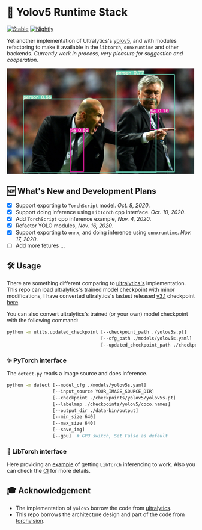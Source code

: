 # 🔦 Yolov5 Runtime Stack

[![Stable](https://github.com/zhiqwang/yolov5-rt-stack/workflows/Stable/badge.svg)](https://github.com/zhiqwang/yolov5-rt-stack/actions?query=workflow%3AStable) [![Nightly](https://github.com/zhiqwang/yolov5-rt-stack/workflows/Nightly/badge.svg)](https://github.com/zhiqwang/yolov5-rt-stack/actions?query=workflow%3ANightly)

Yet another implementation of Ultralytics's [yolov5](https://github.com/ultralytics/yolov5), and with modules refactoring to make it available in the `libtorch`, `onnxruntime` and other backends. *Currently work in process, very pleasure for suggestion and cooperation.*

<a href=".github/zidane.jpg"><img src=".github/zidane.jpg" alt="YOLO inferencing" width="500"/></a>

## 🆕 What's New and Development Plans

- [x] Support exporting to `TorchScript` model. *Oct. 8, 2020*.
- [x] Support doing inference using `LibTorch` cpp interface. *Oct. 10, 2020*.
- [x] Add `TorchScript` cpp inference example, *Nov. 4, 2020*.
- [x] Refactor YOLO modules, *Nov. 16, 2020*.
- [x] Support exporting to `onnx`, and doing inference using `onnxruntime`. *Nov. 17, 2020*.
- [ ] Add more fetures ...

## 🛠 Usage

There are something different comparing to [ultralytics's](https://github.com/ultralytics/yolov5/blob/master/models/yolo.py) implementation. This repo can load ultralytics's trained model checkpoint with minor modifications, I have converted ultralytics's lastest released [v3.1](https://github.com/ultralytics/yolov5/releases/download/v3.1/yolov5s.pt) checkpoint [here](https://github.com/zhiqwang/yolov5-rt-stack/releases/download/v0.2.1/yolov5s.pt).

You can also convert ultralytics's trained (or your own) model checkpoint with the following command:

```bash
python -m utils.updated_checkpoint [--checkpoint_path ./yolov5s.pt]
                                   [--cfg_path ./models/yolov5s.yaml]
                                   [--updated_checkpoint_path ./checkpoints/yolov5/yolov5s.pt]
```

### ✨ PyTorch interface

The `detect.py` reads a image source and does inference.

```bash
python -m detect [--model_cfg ./models/yolov5s.yaml]
                 [--input_source YOUR_IMAGE_SOURCE_DIR]
                 [--checkpoint ./checkpoints/yolov5/yolov5s.pt]
                 [--labelmap ./checkpoints/yolov5/coco.names]
                 [--output_dir ./data-bin/output]
                 [--min_size 640]
                 [--max_size 640]
                 [--save_img]
                 [--gpu]  # GPU switch, Set False as default
```

### 🚀 LibTorch interface

Here providing an [example](./deployment) of getting `LibTorch` inferencing to work. Also you can check the [CI](.github/workflows/stable.yml) for more details.

## 🎓 Acknowledgement

- The implementation of `yolov5` borrow the code from [ultralytics](https://github.com/ultralytics/yolov5).
- This repo borrows the architecture design and part of the code from [torchvision](https://github.com/pytorch/vision).
